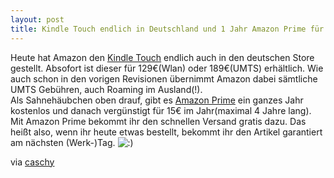 ```yaml
---
layout: post
title: Kindle Touch endlich in Deutschland und 1 Jahr Amazon Prime für Studenten kostenlos
---
```


<p>Heute hat Amazon den <a href="http://www.amazon.de/dp/B005890FUI">Kindle Touch</a> endlich auch in den deutschen Store gestellt. Absofort ist dieser für 129€(Wlan) oder 189€(UMTS) erhältlich. Wie auch schon in den vorigen Revisionen übernimmt Amazon dabei sämtliche UMTS Gebühren, auch Roaming im Ausland(!).  <br>
<img class="img-responsive" src="http://g-ecx.images-amazon.com/images/G/03/kindle/whitney/dp/de-kw-intro._V134401087_.jpg" alt="" /></img>  <br>
Als Sahnehäubchen oben drauf, gibt es <a href="http://www.amazon.de/gp/student/signup/info/?ie=UTF8&amp;site-redirect=de&amp;tag=wwwstadtbreme-21&amp;linkCode=ur2&amp;camp=1638&amp;creative=19454">Amazon Prime</a> ein ganzes Jahr kostenlos und danach vergünstigt für 15€ im Jahr(maximal 4 Jahre lang).<br />
Mit Amazon Prime bekommt ihr den schnellen Versand gratis dazu. Das heißt also, wenn ihr heute etwas bestellt, bekommt ihr den Artikel garantiert am nächsten (Werk-)Tag. <img class="img-responsive" src='http://198.211.112.164/wp-includes/images/smilies/icon_smile.gif' alt=':)' class='wp-smiley' /> </p>

<p>via <a href="http://stadt-bremerhaven.de/amazon-prime-fuer-studenten-1-jahr-kostenlos/?utm_source=feedburner&amp;utm_medium=feed&amp;utm_campaign=Feed%3A+stadt-bremerhaven%2FdqXM+%28Caschys+Blog%29&amp;utm_content=Google+Reader">caschy</a></p>
